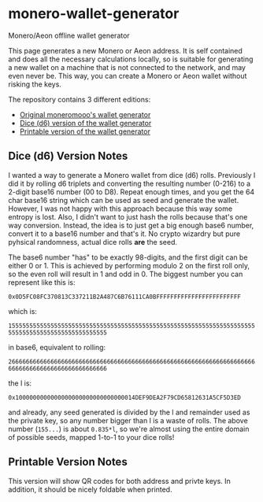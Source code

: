 # monero-wallet-generator
Monero/Aeon offline wallet generator

This page generates a new Monero or Aeon address.
It is self contained and does all the necessary calculations locally,
so is suitable for generating a new wallet on a machine that is not connected to the network,
and may even never be. This way, you can create a Monero or Aeon wallet without risking the keys.

The repository contains 3 different editions:

- [Original moneromooo's wallet generator](https://jollymort.github.io/monero-wallet-generator/monero-wallet-generator.html)
- [Dice (d6) version of the wallet generator](https://jollymort.github.io/monero-wallet-generator/monero-wallet-generator-d6.html)
- [Printable version of the wallet generator](https://jollymort.github.io/monero-wallet-generator/monero-wallet-generator-print.html)

## Dice (d6) Version Notes

I wanted a way to generate a Monero wallet from dice (d6) rolls.
Previously I did it by rolling d6 triplets and converting the resulting number (0-216) to a 2-digit base16 number (00 to D8).
Repeat enough times, and you get the 64 char base16 string which can be used as seed and generate the wallet.
However, I was not happy with this approach because this way some entropy is lost.
Also, I didn't want to just hash the rolls because that's one way conversion.
Instead, the idea is to just get a big enough base6 number, convert it to a base16 number and that's it.
No crypto wizardry but pure pyhsical randomness, actual dice rolls **are** the seed.

The base6 number "has" to be exactly 98-digits, and the first digit can be either 0 or 1. This is achieved by performing modulo 2 on the first roll only, so the even roll will result in 1 and odd in 0. The biggest number you can represent like this is:

`0x0D5FC08FC370813C337211B2A487C6B76111CA0BFFFFFFFFFFFFFFFFFFFFFFFF`

which is:

`15555555555555555555555555555555555555555555555555555555555555555555555555555555555555555555555555`

in base6, equivalent to rolling:

`26666666666666666666666666666666666666666666666666666666666666666666666666666666666666666666666666`

the l is:

`0x1000000000000000000000000000000014DEF9DEA2F79CD65812631A5CF5D3ED`

and already, any seed generated is divided by the l and remainder used as the private key, so any number bigger than l is a waste of rolls. The above number (`155...`) is about `0.835*l`, so we're almost using the entire domain of possible seeds, mapped 1-to-1 to your dice rolls!

## Printable Version Notes

This version will show QR codes for both address and privte keys. In addition, it should be nicely foldable when printed.
